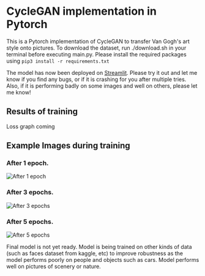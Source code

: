 # CycleGAN implementation in Pytorch

This is a Pytorch implementation of CycleGAN to transfer Van Gogh's art style onto pictures.
To download the dataset, run ./download.sh in your terminal before executing main.py. Please install the required packages using 
```pip3 install -r requirements.txt```

The model has now been deployed on [Streamlit](https://bear96-cyclegan-vangogh-app-kimcyr.streamlit.app/). Please try it out and let me know if you find any bugs, or if it is crashing for you after multiple tries. Also, if it is performing badly on some images and well on others, please let me know!

## Results of training

Loss graph coming

## Example Images during training

### After 1 epoch.
![After 1 epoch](/outputs/900.png)

### After 3 epochs. 

![After 3 epochs](/outputs/4000.png)

### After 5 epochs. 
![After 5 epochs](/outputs/5300.png)

Final model is not yet ready. Model is being trained on other kinds of data (such as faces dataset from kaggle, etc) to improve robustness as the model performs poorly on people and objects such as cars. Model performs well on pictures of scenery or nature.
